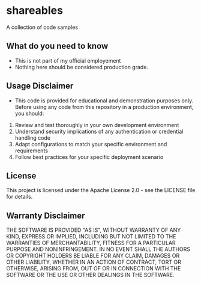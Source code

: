 # shareables
A collection of code samples

## What do you need to know
- This is not part of my official employement
- Nothing here should be considered production grade.

## Usage Disclaimer
- This code is provided for educational and demonstration purposes only. Before using any code from this repository in a production environment, you should:
1. Review and test thoroughly in your own development environment
2. Understand security implications of any authentication or credential handling code
3. Adapt configurations to match your specific environment and requirements
4. Follow best practices for your specific deployment scenario
   
## License
This project is licensed under the Apache License 2.0 - see the LICENSE file for details.

## Warranty Disclaimer
THE SOFTWARE IS PROVIDED "AS IS", WITHOUT WARRANTY OF ANY KIND, EXPRESS OR IMPLIED, INCLUDING BUT NOT LIMITED TO THE WARRANTIES OF MERCHANTABILITY, FITNESS FOR A PARTICULAR PURPOSE AND NONINFRINGEMENT. IN NO EVENT SHALL THE AUTHORS OR COPYRIGHT HOLDERS BE LIABLE FOR ANY CLAIM, DAMAGES OR OTHER LIABILITY, WHETHER IN AN ACTION OF CONTRACT, TORT OR OTHERWISE, ARISING FROM, OUT OF OR IN CONNECTION WITH THE SOFTWARE OR THE USE OR OTHER DEALINGS IN THE SOFTWARE.
